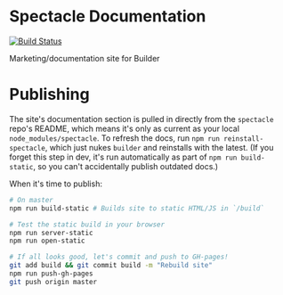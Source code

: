 Spectacle Documentation
======================

[![Build Status](https://travis-ci.org/FormidableLabs/spectacle-docs.svg?branch=master)](https://travis-ci.org/FormidableLabs/spectacle-docs)

Marketing/documentation site for Builder

# Publishing
The site's documentation section is pulled in directly from the `spectacle` repo's README, which means it's only as current as your local `node_modules/spectacle`. To refresh the docs, run `npm run reinstall-spectacle`, which just nukes `builder` and reinstalls with the latest. (If you forget this step in dev, it's run automatically as part of `npm run build-static`, so you can't accidentally publish outdated docs.)

When it's time to publish:
```sh
# On master
npm run build-static # Builds site to static HTML/JS in `/build`

# Test the static build in your browser
npm run server-static
npm run open-static

# If all looks good, let's commit and push to GH-pages!
git add build && git commit build -m "Rebuild site"
npm run push-gh-pages
git push origin master
```
